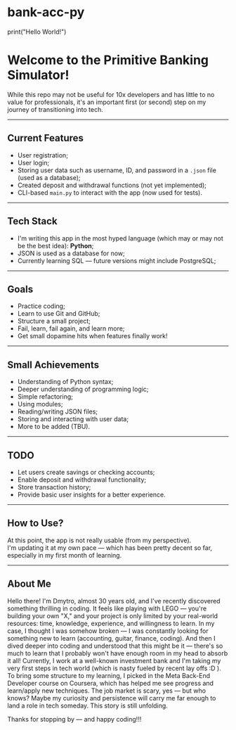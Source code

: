 # bank-acc-py
print("Hello World!")

# Welcome to the Primitive Banking Simulator!

While this repo may not be useful for 10x developers and has little to no value for professionals, it's an important first (or second) step on my journey of transitioning into tech.

---

## Current Features

- User registration;  
- User login;
- Storing user data such as username, ID, and password in a `.json` file (used as a database);
- Created deposit and withdrawal functions (not yet implemented);
- CLI-based `main.py` to interact with the app (now used for tests). 

---

## Tech Stack

- I'm writing this app in the most hyped language (which may or may not be the best idea): **Python**; 
- JSON is used as a database for now;
- Currently learning SQL — future versions might include PostgreSQL;

---

## Goals

- Practice coding;
- Learn to use Git and GitHub;  
- Structure a small project;  
- Fail, learn, fail again, and learn more;  
- Get small dopamine hits when features finally work!

---

## Small Achievements

- Understanding of Python syntax;  
- Deeper understanding of programming logic;  
- Simple refactoring;  
- Using modules;  
- Reading/writing JSON files;  
- Storing and interacting with user data;  
- More to be added (TBU).

---

## TODO

- Let users create savings or checking accounts;  
- Enable deposit and withdrawal functionality;  
- Store transaction history;  
- Provide basic user insights for a better experience.  

---

## How to Use?

At this point, the app is not really usable (from my perspective).  
I'm updating it at my own pace — which has been pretty decent so far, especially in my first month of learning. 

---

## About Me

  Hello there! I'm Dmytro, almost 30 years old, and I've recently discovered something thrilling in coding. It feels like playing with LEGO — you're building your own "X," and your project is only limited by your real-world resources: time, knowledge, experience, and willingness to learn.
  In my case, I thought I was somehow broken — I was constantly looking for something new to learn (accounting, guitar, finance, coding). And then I dived deeper into coding and understood that this might be it — there's so much to learn that I probably won't have enough room in my head to absorb it all!
  Currently, I work at a well-known investment bank and I'm taking my very first steps in tech world (which is nasty fueled by recent lay offs :D ). To bring some structure to my learning, I picked in the Meta Back-End Developer course on Coursera, which has helped me see progress and learn/apply new techniques.
  The job market is scary, yes — but who knows? Maybe my curiosity and persistence will carry me far enough to land a role in tech someday. This story is still unfolding.

Thanks for stopping by — and happy coding!!!
